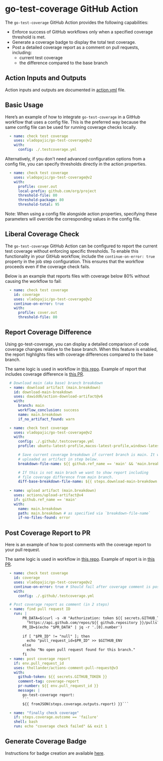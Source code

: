 # go-test-coverage GitHub Action

The `go-test-coverage` GitHub Action provides the following capabilities:
- Enforce success of GitHub workflows only when a specified coverage threshold is met.
- Generate a coverage badge to display the total test coverage.
- Post a detailed coverage report as a comment on pull requests, including:
  - current test coverage
  - the difference compared to the base branch

## Action Inputs and Outputs

Action inputs and outputs are documented in [action.yml](/action.yml) file.


## Basic Usage

Here’s an example of how to integrate `go-test-coverage` in a GitHub workflow that uses a config file. This is the preferred way because the same config file can be used for running coverage checks locally.

```yml
  - name: check test coverage
    uses: vladopajic/go-test-coverage@v2
    with:
      config: ./.testcoverage.yml
```

Alternatively, if you don't need advanced configuration options from a config file, you can specify thresholds directly in the action properties.

```yml
  - name: check test coverage
    uses: vladopajic/go-test-coverage@v2
    with:
      profile: cover.out
      local-prefix: github.com/org/project
      threshold-file: 80
      threshold-package: 80
      threshold-total: 95
```

Note: When using a config file alongside action properties, specifying these parameters will override the corresponding values in the config file.

## Liberal Coverage Check

The `go-test-coverage` GitHub Action can be configured to report the current test coverage without enforcing specific thresholds. To enable this functionality in your GitHub workflow, include the `continue-on-error: true` property in the job step configuration. This ensures that the workflow proceeds even if the coverage check fails.

Below is an example that reports files with coverage below 80% without causing the workflow to fail:
```yml
  - name: check test coverage
    id: coverage
    uses: vladopajic/go-test-coverage@v2
    continue-on-error: true
    with:
      profile: cover.out
      threshold-file: 80
```

## Report Coverage Difference

Using go-test-coverage, you can display a detailed comparison of code coverage changes relative to the base branch. When this feature is enabled, the report highlights files with coverage differences compared to the base branch.

The same logic is used in workflow in [this repo](/.github/workflows/test.yml). 
Example of report that includes coverage difference is [this PR](https://github.com/vladopajic/go-test-coverage/pull/129).

```yml
  # Download main (aka base) branch breakdown
  - name: download artifact (main.breakdown)
    id: download-main-breakdown
    uses: dawidd6/action-download-artifact@v6
    with:
      branch: main
      workflow_conclusion: success
      name: main.breakdown
      if_no_artifact_found: warn

  - name: check test coverage
    uses: vladopajic/go-test-coverage@v2
    with:
      config: ./.github/.testcoverage.yml
      profile: ubuntu-latest-profile,macos-latest-profile,windows-latest-profile

      # Save current coverage breakdown if current branch is main. It will be  
      # uploaded as artifact in step below.
      breakdown-file-name: ${{ github.ref_name == 'main' && 'main.breakdown' || '' }}

      # If this is not main brach we want to show report including
      # file coverage difference from main branch.
      diff-base-breakdown-file-name: ${{ steps.download-main-breakdown.outputs.found_artifact == 'true' && 'main.breakdown' || '' }}
    
  - name: upload artifact (main.breakdown)
    uses: actions/upload-artifact@v4
    if: github.ref_name == 'main'
    with:
      name: main.breakdown
      path: main.breakdown # as specified via `breakdown-file-name`
      if-no-files-found: error
```

## Post Coverage Report to PR

Here is an example of how to post comments with the coverage report to your pull request. 

The same logic is used in workflow in [this repo](/.github/workflows/test.yml).
Example of report is in [this PR](https://github.com/vladopajic/go-test-coverage/pull/129).

```yml
  - name: check test coverage
    id: coverage
    uses: vladopajic/go-test-coverage@v2
    continue-on-error: true # Should fail after coverage comment is posted
    with:
      config: ./.github/.testcoverage.yml

  # Post coverage report as comment (in 2 steps)
  - name: find pull request ID
    run: |
        PR_DATA=$(curl -s -H "Authorization: token ${{ secrets.GITHUB_TOKEN }}" \
          "https://api.github.com/repos/${{ github.repository }}/pulls?head=${{ github.repository_owner }}:${{ github.ref_name }}&state=open")
        PR_ID=$(echo "$PR_DATA" | jq -r '.[0].number')
        
        if [ "$PR_ID" != "null" ]; then
          echo "pull_request_id=$PR_ID" >> $GITHUB_ENV
        else
          echo "No open pull request found for this branch."
        fi
  - name: post coverage report
    if: env.pull_request_id
    uses: thollander/actions-comment-pull-request@v3
    with:
      github-token: ${{ secrets.GITHUB_TOKEN }}
      comment-tag: coverage-report
      pr-number: ${{ env.pull_request_id }}
      message: |
        go-test-coverage report:
        ```
        ${{ fromJSON(steps.coverage.outputs.report) }}```

  - name: "finally check coverage"
    if: steps.coverage.outcome == 'failure'
    shell: bash
    run: echo "coverage check failed" && exit 1
```

## Generate Coverage Badge

Instructions for badge creation are available [here](./badge.md).
